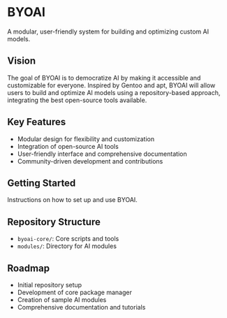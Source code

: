 # BYOAI
A modular, user-friendly system for building and optimizing custom AI models.

## Vision
The goal of BYOAI is to democratize AI by making it accessible and customizable for everyone. Inspired by Gentoo and apt, BYOAI will allow users to build and optimize AI models using a repository-based approach, integrating the best open-source tools available.

## Key Features
- Modular design for flexibility and customization
- Integration of open-source AI tools
- User-friendly interface and comprehensive documentation
- Community-driven development and contributions

## Getting Started
Instructions on how to set up and use BYOAI.

## Repository Structure
- `byoai-core/`: Core scripts and tools
- `modules/`: Directory for AI modules

## Roadmap
- Initial repository setup
- Development of core package manager
- Creation of sample AI modules
- Comprehensive documentation and tutorials

